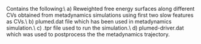 Contains the following:\\
a) Reweighted free energy surfaces along different CVs obtained from metadynamics simulations using first two slow features as CVs.\\
b) plumed.dat file which has been used in metadynamics simulation.\\
c) .tpr file used to run the simulation.\\
d) plumed-driver.dat which was used to postprocess the the metadynamics trajectory. 

